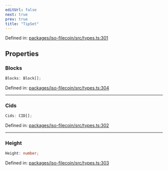 ```yaml
---
editUrl: false
next: true
prev: true
title: "TipSet"
---
```


Defined in: [packages/iso-filecoin/src/types.ts:301](https://github.com/hugomrdias/filecoin/blob/main/packages/iso-filecoin/src/types.ts#L301)

## Properties

### Blocks

```ts
Blocks: Block[];
```

Defined in: [packages/iso-filecoin/src/types.ts:304](https://github.com/hugomrdias/filecoin/blob/main/packages/iso-filecoin/src/types.ts#L304)

***

### Cids

```ts
Cids: CID[];
```

Defined in: [packages/iso-filecoin/src/types.ts:302](https://github.com/hugomrdias/filecoin/blob/main/packages/iso-filecoin/src/types.ts#L302)

***

### Height

```ts
Height: number;
```

Defined in: [packages/iso-filecoin/src/types.ts:303](https://github.com/hugomrdias/filecoin/blob/main/packages/iso-filecoin/src/types.ts#L303)
